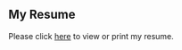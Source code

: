 ## My Resume

Please click [here](https://github.com/drewbrinkley/resume/raw/main/Drew_Brinkley_Resume.pdf) to view or print my resume.
